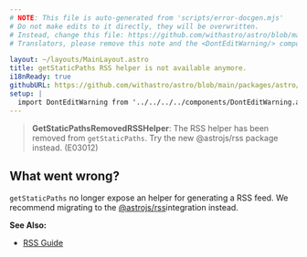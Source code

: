 ```yaml
---
# NOTE: This file is auto-generated from 'scripts/error-docgen.mjs'
# Do not make edits to it directly, they will be overwritten.
# Instead, change this file: https://github.com/withastro/astro/blob/main/packages/astro/src/core/errors/errors-data.ts
# Translators, please remove this note and the <DontEditWarning/> component.

layout: ~/layouts/MainLayout.astro
title: getStaticPaths RSS helper is not available anymore.
i18nReady: true
githubURL: https://github.com/withastro/astro/blob/main/packages/astro/src/core/errors/errors-data.ts
setup: |
  import DontEditWarning from '../../../../components/DontEditWarning.astro';
---
```


<DontEditWarning />


> **GetStaticPathsRemovedRSSHelper**: The RSS helper has been removed from `getStaticPaths`. Try the new @astrojs/rss package instead. (E03012)

## What went wrong?
`getStaticPaths` no longer expose an helper for generating a RSS feed. We recommend migrating to the [@astrojs/rss](/en/guides/rss/#setting-up-astrojsrss)integration instead.

**See Also:**
-  [RSS Guide](/en/guides/rss/)


